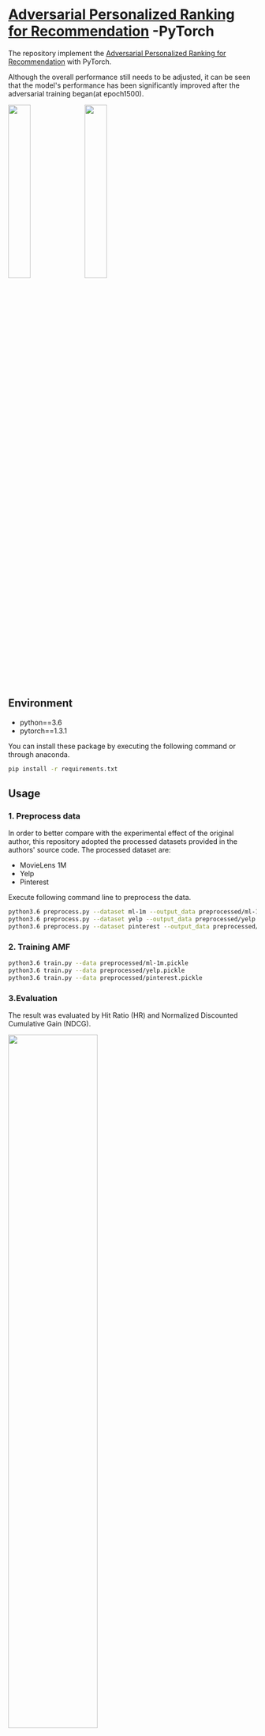 [Adversarial Personalized Ranking for Recommendation](https://dl.acm.org/doi/abs/10.1145/3209978.3209981) -PyTorch
====================================================

The repository implement the [Adversarial Personalized Ranking for Recommendation](https://dl.acm.org/doi/abs/10.1145/3209978.3209981) with PyTorch.

Although the overall performance still needs to be adjusted, it can be seen that the model's performance has been significantly improved after the adversarial training began(at epoch1500).

<img src="https://p26-tt.byteimg.com/origin/pgc-image/8572be1a302747ae8ec98b511726d028" width="30%" height="30%" />
<img src="https://p26-tt.byteimg.com/origin/pgc-image/34136e2efc194369b069c2bd5ea06b7c" width="30%" height="30%" />

## Environment

* python==3.6
* pytorch==1.3.1

You can install these package by executing the following command or through anaconda.

```bash
pip install -r requirements.txt
```



## Usage

### 1. Preprocess data

In order to better compare with the experimental effect of the original author, this repository adopted the processed datasets provided in the authors' source code. The processed dataset are:

* MovieLens 1M
* Yelp
* Pinterest

Execute following command line to preprocess the data.

```bash
python3.6 preprocess.py --dataset ml-1m --output_data preprocessed/ml-1m.pickle
python3.6 preprocess.py --dataset yelp --output_data preprocessed/yelp.pickle
python3.6 preprocess.py --dataset pinterest --output_data preprocessed/pinterest.pickle
```

### 2. Training AMF

```bash
python3.6 train.py --data preprocessed/ml-1m.pickle 
python3.6 train.py --data preprocessed/yelp.pickle
python3.6 train.py --data preprocessed/pinterest.pickle 
```

### 3.Evaluation

The result was evaluated by Hit Ratio (HR) and Normalized Discounted Cumulative Gain (NDCG).

<img src="https://p6-tt-ipv6.byteimg.com/origin/pgc-image/ece30982c0e4430f86a9fdc328d46535" width="60%" height="60%" />
